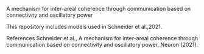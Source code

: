 A mechanism for inter-areal coherence through communication based on connectivity and oscillatory power

This repository includes models used in Schneider et al.,2021.

References
Schneider et al., A mechanism for inter-areal coherence through communication based on connectivity and oscillatory power, Neuron (2021).
